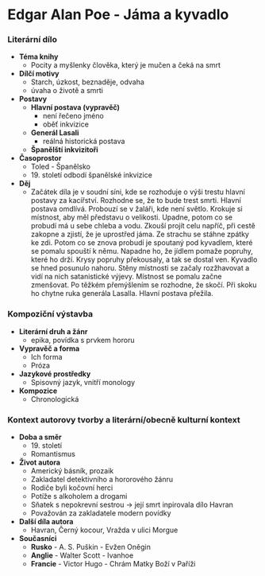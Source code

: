 # Edgar Alan Poe - Jáma a kyvadlo

### Literární dílo
- **Téma knihy**
    - Pocity a myšlenky člověka, který je mučen a čeká na smrt
- **Dílčí motivy**
    - Starch, úzkost, beznaděje, odvaha
    - úvaha o životě a smrti
- **Postavy**
    - **Hlavní postava (vypravěč)**
      - není řečeno jméno
      - oběť inkvizice
    - **Generál Lasali**
      - reálná historická postava
    - **Španělští inkvizitoři**
- **Časoprostor**
    - Toled - Španělsko
    - 19\. století odbodí španělské inkvizice
- **Děj**
    - Začátek díla je v soudní síni, kde se rozhoduje o výši trestu hlavní postavy za
      kacířství. Rozhodne se, že to bude trest smrti. Hlavní postava omdlívá. Probouzí se v žaláři, kde
      není světlo. Krokuje si místnost, aby měl představu o velikosti. Upadne, potom co se probudí má
      u sebe chleba a vodu. Zkouší projít celu napříč, při cestě zakopne a zjistí, že je uprostřed jáma. Ze
      strachu se stáhne zpátky ke zdi. Potom co se znova probudí je spoutaný pod kyvadlem, které se
      pomalu spouští k němu. Napadne ho, že jídlem pomaže popruhy, které ho drží. Krysy popruhy
      překousaly, a tak se dostal ven. Kyvadlo se hned posunulo nahoru. Stěny místnosti se začaly
      rozžhavovat a vidí na nich satanistické výjevy. Místnost se pomalu začne zmenšovat. Po těžkém
      přemýšlením se rozhodne, že skočí. Při skoku ho chytne ruka generála Lasalla. Hlavní postava
      přežila.

### Kompoziční výstavba
- **Literární druh a žánr**
    - epika, povídka s prvkem hororu
- **Vypravěč a forma**
    - Ich forma
    - Próza
- **Jazykové prostředky**
    - Spisovný jazyk, vnitří monology
- **Kompozice**
    - Chronologická

### Kontext autorovy tvorby a literární/obecně kulturní kontext
- **Doba a směr**
    - 19\. století
    - Romantismus
- **Život autora**
    - Americký básník, prozaik
    - Zakladatel detektivního a hororového žánru
    - Rodiče byli kočovní herci
    - Potíže s alkoholem a drogami
    - Sňatek s nepokrevní sestrou -> její smrt inpirovala dílo Havran
    - Považován za zakladatele modern povídky
- **Další díla autora**
    - Havran, Černý kocour, Vražda v ulici Morgue
- **Současníci**
  - **Rusko** - A. S. Puškin - Evžen Oněgin
  - **Anglie** - Walter Scott - Ivanhoe
  - **Francie** - Victor Hugo -  Chrám Matky Boží v Paříži

